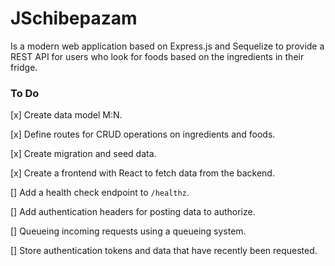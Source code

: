 # JSchibepazam
Is a modern web application based on Express.js and Sequelize to provide a REST API for users who look for foods based on the ingredients in their fridge.

### To Do

[x] Create data model M:N.

[x] Define routes for CRUD operations on ingredients and foods.

[x] Create migration and seed data.

[x] Create a frontend with React to fetch data from the backend.

[] Add a health check endpoint to `/healthz`.

[] Add authentication headers for posting data to authorize.

[] Queueing incoming requests using a queueing system.

[] Store authentication tokens and data that have recently been requested.
